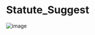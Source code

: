 # Statute_Suggest
![image](https://github.com/user-attachments/assets/fe68c6c5-2a0b-4c1c-982f-4070ae799000)



